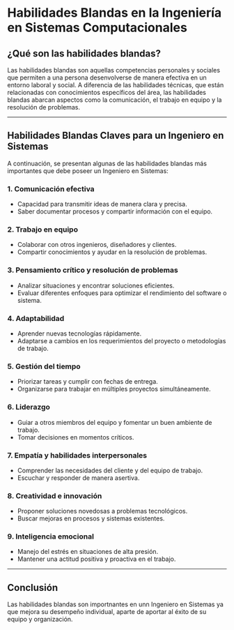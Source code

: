 # Habilidades Blandas en la Ingeniería en Sistemas Computacionales

## ¿Qué son las habilidades blandas?

Las habilidades blandas son aquellas competencias personales y sociales que permiten a una persona desenvolverse de manera efectiva en un entorno laboral y social. A diferencia de las habilidades técnicas, que están relacionadas con conocimientos específicos del área, las habilidades blandas abarcan aspectos como la comunicación, el trabajo en equipo y la resolución de problemas.


---

## Habilidades Blandas Claves para un Ingeniero en Sistemas

A continuación, se presentan algunas de las habilidades blandas más importantes que debe poseer un Ingeniero en Sistemas:

### 1. Comunicación efectiva
   - Capacidad para transmitir ideas de manera clara y precisa.
   - Saber documentar procesos y compartir información con el equipo.

### 2. Trabajo en equipo
   - Colaborar con otros ingenieros, diseñadores y clientes.
   - Compartir conocimientos y ayudar en la resolución de problemas.

### 3. Pensamiento crítico y resolución de problemas
   - Analizar situaciones y encontrar soluciones eficientes.
   - Evaluar diferentes enfoques para optimizar el rendimiento del software o sistema.

### 4. Adaptabilidad
   - Aprender nuevas tecnologías rápidamente.
   - Adaptarse a cambios en los requerimientos del proyecto o metodologías de trabajo.

### 5. Gestión del tiempo
   - Priorizar tareas y cumplir con fechas de entrega.
   - Organizarse para trabajar en múltiples proyectos simultáneamente.

### 6. Liderazgo
   - Guiar a otros miembros del equipo y fomentar un buen ambiente de trabajo.
   - Tomar decisiones en momentos críticos.

### 7. Empatía y habilidades interpersonales
   - Comprender las necesidades del cliente y del equipo de trabajo.
   - Escuchar y responder de manera asertiva.

### 8. Creatividad e innovación
   - Proponer soluciones novedosas a problemas tecnológicos.
   - Buscar mejoras en procesos y sistemas existentes.

### 9. Inteligencia emocional
   - Manejo del estrés en situaciones de alta presión.
   - Mantener una actitud positiva y proactiva en el trabajo.

---

## Conclusión

Las habilidades blandas son importnantes en unn Ingeniero en Sistemas ya que mejora su desempeño individual, aparte de aportar al éxito de su equipo y organización. 